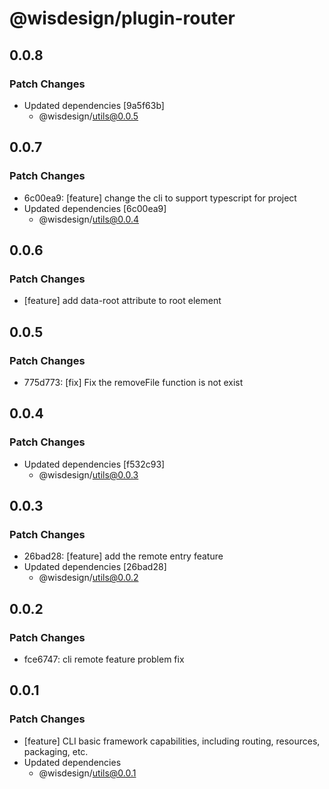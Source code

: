 # @wisdesign/plugin-router

## 0.0.8

### Patch Changes

- Updated dependencies [9a5f63b]
  - @wisdesign/utils@0.0.5

## 0.0.7

### Patch Changes

- 6c00ea9: [feature] change the cli to support typescript for project
- Updated dependencies [6c00ea9]
  - @wisdesign/utils@0.0.4

## 0.0.6

### Patch Changes

- [feature] add data-root attribute to root element

## 0.0.5

### Patch Changes

- 775d773: [fix] Fix the removeFile function is not exist

## 0.0.4

### Patch Changes

- Updated dependencies [f532c93]
  - @wisdesign/utils@0.0.3

## 0.0.3

### Patch Changes

- 26bad28: [feature] add the remote entry feature
- Updated dependencies [26bad28]
  - @wisdesign/utils@0.0.2

## 0.0.2

### Patch Changes

- fce6747: cli remote feature problem fix

## 0.0.1

### Patch Changes

- [feature] CLI basic framework capabilities, including routing, resources, packaging, etc.
- Updated dependencies
  - @wisdesign/utils@0.0.1
